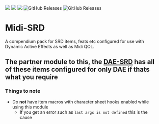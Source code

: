 ![](https://img.shields.io/badge/Foundry-v10.291-informational)
![](https://img.shields.io/badge/Dnd5e-2.1.x-informational)
![](https://img.shields.io/badge/MidiQOL-10.0.33+-informational)
![GitHub Releases](https://img.shields.io/github/downloads/thatlonelybugbear/midi-srd/latest/total)
![GitHub Releases](https://img.shields.io/github/downloads/thatlonelybugbear/midi-srd/total)
# Midi-SRD
A compendium pack for SRD items, feats etc configured for use with Dynamic Active Effects as well as Midi QOL.

The partner module to this, the <a href="https://github.com/kandashi/Dynamic-Effects-SRD/" target="_blank">DAE-SRD</a> has all of these items configured for **only** DAE if thats what you require
--

### Things to note
- Do **not** have item macros with character sheet hooks enabled while using this module
    - If you get an error such as `last args is not defined` this is the cause

